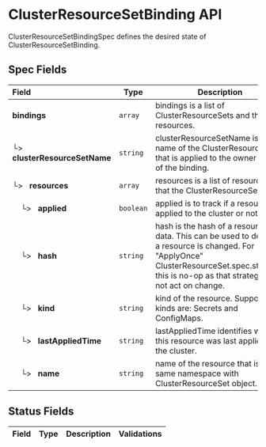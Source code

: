 # ClusterResourceSetBinding API

ClusterResourceSetBindingSpec defines the desired state of ClusterResourceSetBinding.

## Spec Fields

| Field | Type | Description | Validations |
|:---|---|---|---|
|  **bindings** | `array` | bindings is a list of ClusterResourceSets and their resources. | N/A |
| └>&nbsp;&nbsp; **clusterResourceSetName** | `string` | clusterResourceSetName is the name of the ClusterResourceSet that is applied to the owner cluster of the binding. | N/A |
| └>&nbsp;&nbsp; **resources** | `array` | resources is a list of resources that the ClusterResourceSet has. | N/A |
| &nbsp;&nbsp;&nbsp;&nbsp;└>&nbsp;&nbsp; **applied** | `boolean` | applied is to track if a resource is applied to the cluster or not. | N/A |
| &nbsp;&nbsp;&nbsp;&nbsp;└>&nbsp;&nbsp; **hash** | `string` | hash is the hash of a resource's data. This can be used to decide if a resource is changed. For "ApplyOnce" ClusterResourceSet.spec.strategy, this is no-op as that strategy does not act on change. | N/A |
| &nbsp;&nbsp;&nbsp;&nbsp;└>&nbsp;&nbsp; **kind** | `string` | kind of the resource. Supported kinds are: Secrets and ConfigMaps. | N/A |
| &nbsp;&nbsp;&nbsp;&nbsp;└>&nbsp;&nbsp; **lastAppliedTime** | `string` | lastAppliedTime identifies when this resource was last applied to the cluster. | N/A |
| &nbsp;&nbsp;&nbsp;&nbsp;└>&nbsp;&nbsp; **name** | `string` | name of the resource that is in the same namespace with ClusterResourceSet object. | N/A |
## Status Fields

| Field | Type | Description | Validations |
|:---|---|---|---|
